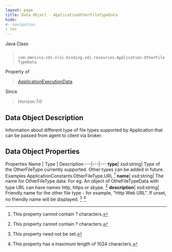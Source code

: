 ```yaml
---
layout: page
title: Data Object - ApplicationOtherFileTypeData
hide:
#- navigation
- toc
---
```






Java Class
> ` com.omnissa.vdi.vlsi.binding.vdi.resources.Application.OtherFileTypeData`

Property of
> [ApplicationExecutionData](vdi.resources.Application.ApplicationExecutionData.md#field_detail)

Since
> Horizon 7.0


## Data Object Description

Information about different type of file types supported by Application that can be passed from agent to client via broker.

## Data Object Properties
Properties
Name |  Type |  Description
---|---|---
**type**|  xsd:string|  Type of the OtherFileType currently supported. Other types can be added in future. Examples ApplicationConstants.OtherFileType.URL [^20]
**name**|  xsd:string|  The name for OtherFileType data. For eg. An object of OtheFileTypeData with type URL can have names http, https or skype. [^20]
**description**|  xsd:string|  Friendly name for the other file type - for example, "Http Web URL". If unset, no friendly name will be displayed. [^1] [^13]


 


[^1]: This property need not be set.
[^13]: This property has a maximum length of 1024 characters.
[^20]: This property cannot contain ? characters.